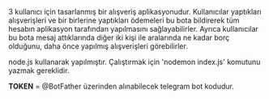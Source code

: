 3 kullanıcı için tasarlanmış bir alışveriş aplikasyonudur. Kullanıcılar yaptıkları alışverişleri ve bir birlerine yaptıkları ödemeleri bu bota bildirerek tüm hesabın aplikasyon tarafından yapılmasını sağlayabilirler. Ayrıca kullanıcılar bu bota mesaj attıklarında diğer iki kişi ile aralarında ne kadar borç olduğunu, daha önce yapılmış alışverişleri görebilirler.    

node.js kullanarak yapılmıştır. Çalıştırmak için 'nodemon index.js' komutunu yazmak gereklidir.

**TOKEN** = @BotFather üzerinden alınabilecek telegram bot kodudur.